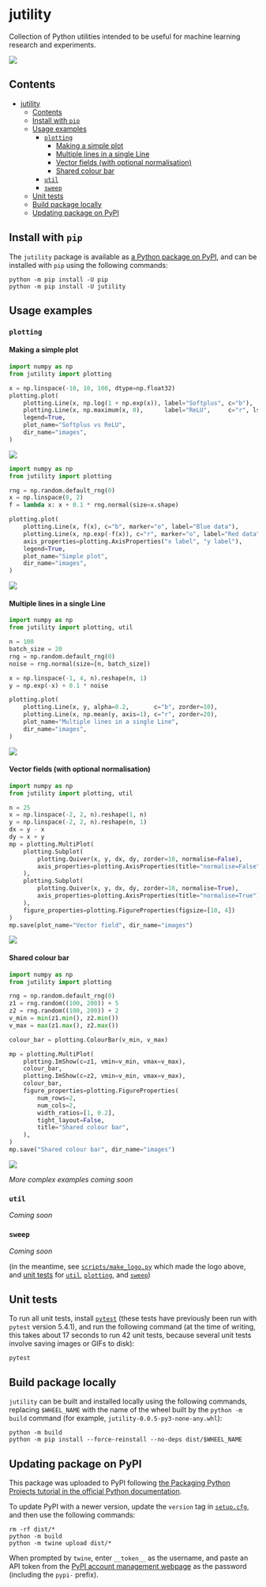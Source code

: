# jutility

Collection of Python utilities intended to be useful for machine learning research and experiments.

![](https://raw.githubusercontent.com/jakelevi1996/jutility/main/images/logo_black.png)

## Contents

- [jutility](#jutility)
  - [Contents](#contents)
  - [Install with `pip`](#install-with-pip)
  - [Usage examples](#usage-examples)
    - [`plotting`](#plotting)
      - [Making a simple plot](#making-a-simple-plot)
      - [Multiple lines in a single Line](#multiple-lines-in-a-single-line)
      - [Vector fields (with optional normalisation)](#vector-fields-with-optional-normalisation)
      - [Shared colour bar](#shared-colour-bar)
    - [`util`](#util)
    - [`sweep`](#sweep)
  - [Unit tests](#unit-tests)
  - [Build package locally](#build-package-locally)
  - [Updating package on PyPI](#updating-package-on-pypi)

## Install with `pip`

The `jutility` package is available as [a Python package on PyPI](https://pypi.org/project/jutility/), and can be installed with `pip` using the following commands:

```
python -m pip install -U pip
python -m pip install -U jutility
```

## Usage examples

### `plotting`

#### Making a simple plot

```python
import numpy as np
from jutility import plotting

x = np.linspace(-10, 10, 100, dtype=np.float32)
plotting.plot(
    plotting.Line(x, np.log(1 + np.exp(x)), label="Softplus", c="b"),
    plotting.Line(x, np.maximum(x, 0),      label="ReLU",     c="r", ls="--"),
    legend=True,
    plot_name="Softplus vs ReLU",
    dir_name="images",
)
```

![](images/Softplus_vs_ReLU.png)

```python
import numpy as np
from jutility import plotting

rng = np.random.default_rng(0)
x = np.linspace(0, 2)
f = lambda x: x + 0.1 * rng.normal(size=x.shape)

plotting.plot(
    plotting.Line(x, f(x), c="b", marker="o", label="Blue data"),
    plotting.Line(x, np.exp(-f(x)), c="r", marker="o", label="Red data"),
    axis_properties=plotting.AxisProperties("x label", "y label"),
    legend=True,
    plot_name="Simple plot",
    dir_name="images",
)
```

![](images/Simple_plot.png)

#### Multiple lines in a single Line

```python
import numpy as np
from jutility import plotting, util

n = 100
batch_size = 20
rng = np.random.default_rng(0)
noise = rng.normal(size=[n, batch_size])

x = np.linspace(-1, 4, n).reshape(n, 1)
y = np.exp(-x) + 0.1 * noise

plotting.plot(
    plotting.Line(x, y, alpha=0.2,       c="b", zorder=10),
    plotting.Line(x, np.mean(y, axis=1), c="r", zorder=20),
    plot_name="Multiple lines in a single Line",
    dir_name="images",
)
```

![](images/Multiple_lines_in_a_single_Line.png)

#### Vector fields (with optional normalisation)

```python
import numpy as np
from jutility import plotting, util

n = 25
x = np.linspace(-2, 2, n).reshape(1, n)
y = np.linspace(-2, 2, n).reshape(n, 1)
dx = y - x
dy = x + y
mp = plotting.MultiPlot(
    plotting.Subplot(
        plotting.Quiver(x, y, dx, dy, zorder=10, normalise=False),
        axis_properties=plotting.AxisProperties(title="normalise=False")
    ),
    plotting.Subplot(
        plotting.Quiver(x, y, dx, dy, zorder=10, normalise=True),
        axis_properties=plotting.AxisProperties(title="normalise=True")
    ),
    figure_properties=plotting.FigureProperties(figsize=[10, 4])
)
mp.save(plot_name="Vector field", dir_name="images")
```

![](images/Vector_field.png)

#### Shared colour bar

```python
import numpy as np
from jutility import plotting

rng = np.random.default_rng(0)
z1 = rng.random((100, 200)) + 5
z2 = rng.random((100, 200)) + 2
v_min = min(z1.min(), z2.min())
v_max = max(z1.max(), z2.max())

colour_bar = plotting.ColourBar(v_min, v_max)

mp = plotting.MultiPlot(
    plotting.ImShow(c=z1, vmin=v_min, vmax=v_max),
    colour_bar,
    plotting.ImShow(c=z2, vmin=v_min, vmax=v_max),
    colour_bar,
    figure_properties=plotting.FigureProperties(
        num_rows=2,
        num_cols=2,
        width_ratios=[1, 0.2],
        tight_layout=False,
        title="Shared colour bar",
    ),
)
mp.save("Shared colour bar", dir_name="images")
```

![](images/Shared_colour_bar.png)

*More complex examples coming soon*

### `util`

*Coming soon*

### `sweep`

*Coming soon*

(in the meantime, see [`scripts/make_logo.py`](scripts/make_logo.py) which made the logo above, and [unit tests](tests/) for [`util`](tests/test_util.py), [`plotting`](tests/test_plotting.py), and [`sweep`](tests/test_sweep.py))

## Unit tests

To run all unit tests, install [`pytest`](https://pypi.org/project/pytest/) (these tests have previously been run with `pytest` version 5.4.1), and run the following command (at the time of writing, this takes about 17 seconds to run 42 unit tests, because several unit tests involve saving images or GIFs to disk):

```
pytest
```

## Build package locally

`jutility` can be built and installed locally using the following commands, replacing `$WHEEL_NAME` with the name of the wheel built by the `python -m build` command (for example, `jutility-0.0.5-py3-none-any.whl`):

```
python -m build
python -m pip install --force-reinstall --no-deps dist/$WHEEL_NAME
```

## Updating package on PyPI

This package was uploaded to PyPI following [the Packaging Python Projects tutorial in the official Python documentation](https://packaging.python.org/en/latest/tutorials/packaging-projects/).

To update PyPI with a newer version, update the `version` tag in [`setup.cfg`](setup.cfg), and then use the following commands:

```
rm -rf dist/*
python -m build
python -m twine upload dist/*
```

When prompted by `twine`, enter `__token__` as the username, and paste an API token from the [PyPI account management webpage](https://pypi.org/manage/account/) as the password (including the `pypi-` prefix).
